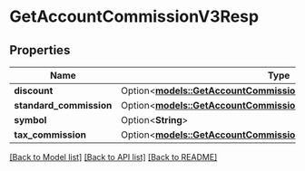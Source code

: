 # GetAccountCommissionV3Resp

## Properties

Name | Type | Description | Notes
------------ | ------------- | ------------- | -------------
**discount** | Option<[**models::GetAccountCommissionV3RespDiscount**](GetAccountCommissionV3Resp_discount.md)> |  | [optional]
**standard_commission** | Option<[**models::GetAccountCommissionV3RespStandardCommission**](GetAccountCommissionV3Resp_standardCommission.md)> |  | [optional]
**symbol** | Option<**String**> |  | [optional]
**tax_commission** | Option<[**models::GetAccountCommissionV3RespStandardCommission**](GetAccountCommissionV3Resp_standardCommission.md)> |  | [optional]

[[Back to Model list]](../README.md#documentation-for-models) [[Back to API list]](../README.md#documentation-for-api-endpoints) [[Back to README]](../README.md)


